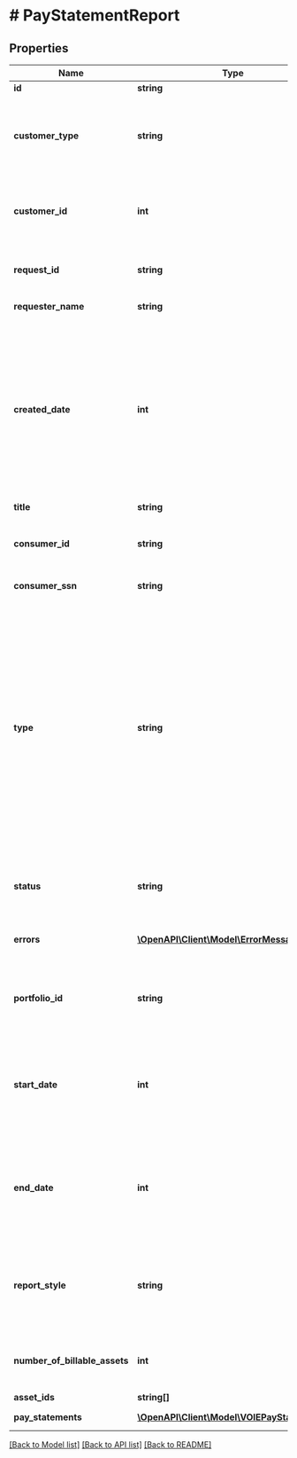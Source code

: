 # # PayStatementReport

## Properties

Name | Type | Description | Notes
------------ | ------------- | ------------- | -------------
**id** | **string** | A report ID | [optional]
**customer_type** | **string** | The type of customer (\&quot;active\&quot; or \&quot;testing\&quot; or \&quot;\&quot; for all types) | [optional]
**customer_id** | **int** | A customer ID represented as a number. See Add Customer API for how to create a customer ID. | [optional]
**request_id** | **string** | Finicity indicator to track all activity associated with this report | [optional]
**requester_name** | **string** | Name of a Finicity partner | [optional]
**created_date** | **int** | A date in Unix epoch time (in seconds). See: [Handling Epoch Dates and Times](https://developer.mastercard.com/open-banking-us/documentation/codes-and-formats/). Note: If the report is retrieved on a day other than the day it was generated, on the header of the PDF version of the report there will be a \&quot;Retrieved Date\&quot; populated. | [optional]
**title** | **string** | Title of the report | [optional]
**consumer_id** | **string** | A consumer ID. See Create Consumer API for how to create a consumer ID. | [optional]
**consumer_ssn** | **string** | Last 4 digits of a SSN | [optional]
**type** | **string** | A report type. Possible values:  * &#x60;voi&#x60;   * &#x60;voa&#x60;   * &#x60;voaHistory&#x60;   * &#x60;history&#x60;   * &#x60;voieTxVerify&#x60;   * &#x60;voieWithReport&#x60;   * &#x60;voieWithInterview&#x60;   * &#x60;paystatement&#x60;   * &#x60;preQualVoa&#x60;   * &#x60;assetSummary&#x60;   * &#x60;voie&#x60;   * &#x60;transactions&#x60;   * &#x60;statement&#x60;   * &#x60;voiePayroll&#x60;   * &#x60;voeTransactions&#x60;   * &#x60;voePayroll&#x60;   * &#x60;cfrp&#x60;   * &#x60;cfrb&#x60;  * &#x60;barpcra&#x60;  * &#x60;barpnoncra&#x60;  * &#x60;barbcra&#x60;  * &#x60;barbftc&#x60;  * &#x60;barbnoncra&#x60; | [optional]
**status** | **string** | A report generation status. Possible values:  * &#x60;inProgress&#x60;  * &#x60;success&#x60;  * &#x60;failure&#x60; | [optional]
**errors** | [**\OpenAPI\Client\Model\ErrorMessage[]**](ErrorMessage.md) | In case errors occurred during the report generation | [optional]
**portfolio_id** | **string** | A unique identifier that will be consistent across all reports created for the same customer | [optional]
**start_date** | **int** | The &#x60;postedDate&#x60; of the earliest transaction analyzed for the report. A date in Unix epoch time (in seconds). See: [Handling Epoch Dates and Times](https://developer.mastercard.com/open-banking-us/documentation/codes-and-formats/). | [optional]
**end_date** | **int** | The &#x60;postedDate&#x60; of the latest transaction analyzed for the report. A date in Unix epoch time (in seconds). See: [Handling Epoch Dates and Times](https://developer.mastercard.com/open-banking-us/documentation/codes-and-formats/). | [optional]
**report_style** | **string** | A report style. Possible values are directAPIPayroll, credentialedPayroll, paystatement, voieWithInterview, voieWithStatement, voieWithReport | [optional]
**number_of_billable_assets** | **int** | Total number of billable pay statements included in the report | [optional]
**asset_ids** | **string[]** |  | [optional]
**pay_statements** | [**\OpenAPI\Client\Model\VOIEPayStatement[]**](VOIEPayStatement.md) | Extracted pay statement details | [optional]

[[Back to Model list]](../../README.md#models) [[Back to API list]](../../README.md#endpoints) [[Back to README]](../../README.md)

